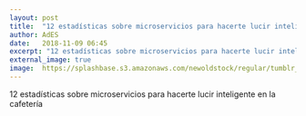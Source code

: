 ```yaml
---
layout: post
title:  "12 estadísticas sobre microservicios para hacerte lucir inteligente en la cafetería"
author: AdES
date:   2018-11-09 06:45
excerpt: "12 estadísticas sobre microservicios para hacerte lucir inteligente en la cafetería"
external_image: true
image:  https://splashbase.s3.amazonaws.com/newoldstock/regular/tumblr_npdxa8k2ra1sfie3io1_1280.jpg
---
```

12 estadísticas sobre microservicios para hacerte lucir inteligente en la cafetería